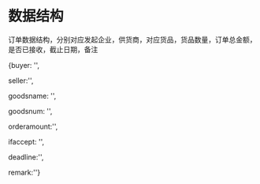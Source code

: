# 数据结构

订单数据结构，分别对应发起企业，供货商，对应货品，货品数量，订单总金额，是否已接收，截止日期，备注

{buyer: '',

seller:'',

goodsname: '',

goodsnum: '',

orderamount:'',

ifaccept: '',

deadline:'',

remark:''}
